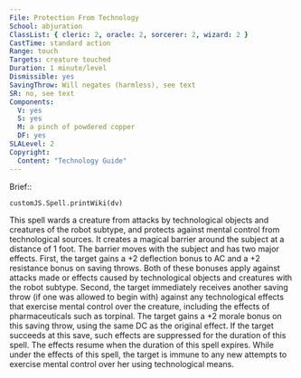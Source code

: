 ```yaml
---
File: Protection From Technology
School: abjuration
ClassList: { cleric: 2, oracle: 2, sorcerer: 2, wizard: 2 }
CastTime: standard action
Range: touch
Targets: creature touched
Duration: 1 minute/level
Dismissible: yes
SavingThrow: Will negates (harmless), see text
SR: no, see text
Components:
  V: yes
  S: yes
  M: a pinch of powdered copper
  DF: yes
SLALevel: 2
Copyright:
  Content: "Technology Guide"
---
```

Brief:: 

```dataviewjs
customJS.Spell.printWiki(dv)
```

This spell wards a creature from attacks by technological objects and creatures of the robot subtype, and protects against mental control from technological sources. It creates a magical barrier around the subject at a distance of 1 foot. The barrier moves with the subject and has two major effects.  First, the target gains a +2 deflection bonus to AC and a +2 resistance bonus on saving throws. Both of these bonuses apply against attacks made or effects caused by technological objects and creatures with the robot subtype.  Second, the target immediately receives another saving throw (if one was allowed to begin with) against any technological effects that exercise mental control over the creature, including the effects of pharmaceuticals such as torpinal. The target gains a +2 morale bonus on this saving throw, using the same DC as the original effect. If the target succeeds at this save, such effects are suppressed for the duration of this spell. The effects resume when the duration of this spell expires. While under the effects of this spell, the target is immune to any new attempts to exercise mental control over her using technological means.

